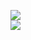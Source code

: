 [![](https://img.shields.io/badge/Made%20With-Github%20Spray-lightgrey.svg?style=for-the-badge&logo=github)](https://github.com/Annihil/github-spray#14132)  
[![](https://i.imgur.com/2DrTn0Z.gif)](https://github.com/Annihil/github-spray)